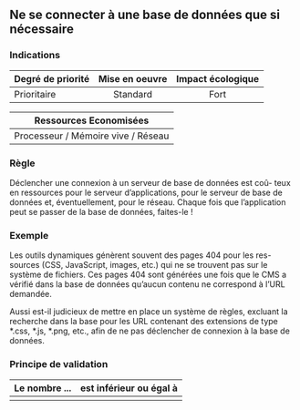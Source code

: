 ## Ne se connecter à une base de données que si nécessaire
### Indications
| Degré de priorité |      Mise en oeuvre       |  Impact écologique    | 
|-------------------|:-------------------------:|:---------------------:|
|  Prioritaire      |  Standard                 |    Fort               | 


|Ressources Economisées                                      |
|:----------------------------------------------------------:|
| Processeur / Mémoire vive / Réseau   |

### Règle
Déclencher une connexion à un serveur de base de données est coû- teux en ressources pour le serveur d’applications, pour le serveur de base de données et, éventuellement, pour le réseau. Chaque fois que l’application peut se passer de la base de données, faites-le !

### Exemple
Les outils dynamiques génèrent souvent des pages 404 pour les res- sources (CSS, JavaScript, images, etc.) qui ne se trouvent pas sur le système de fichiers. Ces pages 404 sont générées une fois que le CMS a vérifié dans la base de données qu’aucun contenu ne correspond à l’URL demandée.

Aussi est-il judicieux de mettre en place un système de règles, excluant la recherche dans la base pour les URL contenant des extensions de type *.css, *.js, *.png, etc., afin de ne pas déclencher de connexion à la base de données.

### Principe de validation

| Le nombre ...     | est inférieur ou égal à   |  
|-------------------|:-------------------------:|
|   |   |
